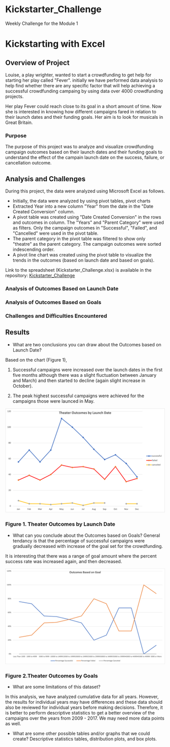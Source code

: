 # Kickstarter_Challenge
Weekly Challenge for the Module 1

# Kickstarting with Excel

## Overview of Project

Louise, a play wrighter, wanted to start a crowdfunding to get help for starting her play called "Fever". initially we have performed data analysis to help find whether there are any specific factor that will help achieving a successful crowdfunding campaing by using data over 4000 crowdfunding projects. 

Her play Fever could reach close to its goal in a short amount of time. Now she is interested in knowing how different campaigns fared in relation to their launch dates and their funding goals. Her aim is to look for musicals in Great Britain.

### Purpose

The purpose of this project was to analyze and visualize crowdfunding campaign outcomes based on their launch dates and their funding goals to understand the effect of the campain launch date on the success, failure, or cancellation outcome.

## Analysis and Challenges
During this project, the data were analyzed using Microsoft Excel as follows.
- Initially, the data were analyzed by using pivot tables, pivot charts
- Extracted Year into a new column "Year" from the date in the "Date Created Conversion" column. 
- A pivot table was created using "Date Created Conversion" in the rows and outcomes in column. The "Years" and "Parent Category" were used as filters. Only the campaign outcomes in "Successful", "Failed", and "Cancelled" were used in the pivot table. 
- The parent category in the pivot table was filtered to show only "theatre" as the parent category. The campaign outcomes were sorted indescending order. 
- A pivot line chart was created using the pivot table to visualize the trends in the outcomes (based on launch date and based on goals).

Link to the spreadsheet (Kickstarter_Challenge.xlsx) is available in the repository: [Kickstarter_Challenge](Kickstarter_Challenge.xlsx)

### Analysis of Outcomes Based on Launch Date



### Analysis of Outcomes Based on Goals



### Challenges and Difficulties Encountered

## Results

- What are two conclusions you can draw about the Outcomes based on Launch Date?

Based on the chart (Figure 1), 

1) Successful campaigns were increased over the launch dates in the first five months although there was a slight fluctuation between January and March) and then started to decline (again slight increase in October).

2) The peak highest successful campaigns were achieved for the campaigns those were launced in May.

![Theater Outcomes by Launch Date](Theater_Outcomes_vs_Launch.png)

### Figure 1. Theater Outcomes by Launch Date
- What can you conclude about the Outcomes based on Goals?
General tendancy is that the percentage of successful campaigns were gradually decreased with increase of the goal set for the crowdfunding. 

It is interesting that there was a range of goal amount where the percent success rate was increased again, and then decreased.  

![TheaterOutcomes by Goals](Outcomes_vs_Goals.png)

### Figure 2.Theater Outcomes by Goals

- What are some limitations of this dataset?

In this analysis, we have analyzed cumulative data for all years. However, the results for individual years may have differences and these data should also be reviewed for individual years before making decisions. Therefore, it is better to perform descriptive statistics to get a better overview of the campaigns over the years from 2009 - 2017. We may need more data points as well.  

- What are some other possible tables and/or graphs that we could create?
Descriptive statistics tables, distribution plots, and box plots. 

